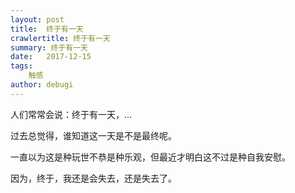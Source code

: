 ```yaml
---
layout: post
title:  终于有一天
crawlertitle: 终于有一天
summary: 终于有一天
date:   2017-12-15
tags:
    触感
author: debugi
---
```


人们常常会说：终于有一天，...  

过去总觉得，谁知道这一天是不是最终呢。  

一直以为这是种玩世不恭是种乐观，但最近才明白这不过是种自我安慰。  

因为，终于，我还是会失去，还是失去了。



